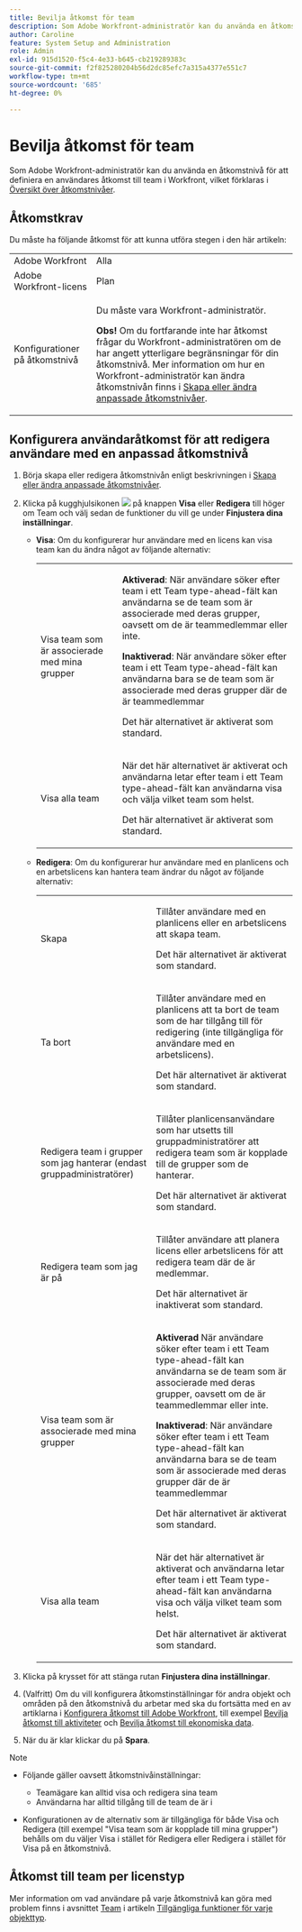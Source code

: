 ```yaml
---
title: Bevilja åtkomst för team
description: Som Adobe Workfront-administratör kan du använda en åtkomstnivå för att definiera en användares åtkomst till team i Workfront
author: Caroline
feature: System Setup and Administration
role: Admin
exl-id: 915d1520-f5c4-4e33-b645-cb219289383c
source-git-commit: f2f825280204b56d2dc85efc7a315a4377e551c7
workflow-type: tm+mt
source-wordcount: '685'
ht-degree: 0%

---
```


# Bevilja åtkomst för team

Som Adobe Workfront-administratör kan du använda en åtkomstnivå för att definiera en användares åtkomst till team i Workfront, vilket förklaras i [Översikt över åtkomstnivåer](../../../administration-and-setup/add-users/access-levels-and-object-permissions/access-levels-overview.md).

## Åtkomstkrav

Du måste ha följande åtkomst för att kunna utföra stegen i den här artikeln:

<table style="table-layout:auto"> 
 <col> 
 <col> 
 <tbody> 
  <tr> 
   <td role="rowheader">Adobe Workfront</td> 
   <td>Alla</td> 
  </tr> 
  <tr> 
   <td role="rowheader">Adobe Workfront-licens</td> 
   <td>Plan</td> 
  </tr> 
  <tr> 
   <td role="rowheader">Konfigurationer på åtkomstnivå</td> 
   <td> <p>Du måste vara Workfront-administratör.</p> <p><b>Obs!</b> Om du fortfarande inte har åtkomst frågar du Workfront-administratören om de har angett ytterligare begränsningar för din åtkomstnivå. Mer information om hur en Workfront-administratör kan ändra åtkomstnivån finns i <a href="../../../administration-and-setup/add-users/configure-and-grant-access/create-modify-access-levels.md" class="MCXref xref" data-mc-variable-override="">Skapa eller ändra anpassade åtkomstnivåer</a>.</p> </td> 
  </tr> 
 </tbody> 
</table>

## Konfigurera användaråtkomst för att redigera användare med en anpassad åtkomstnivå

1. Börja skapa eller redigera åtkomstnivån enligt beskrivningen i [Skapa eller ändra anpassade åtkomstnivåer](../../../administration-and-setup/add-users/configure-and-grant-access/create-modify-access-levels.md).
1. Klicka på kugghjulsikonen ![](assets/gear-icon-settings.png) på knappen **Visa** eller **Redigera** till höger om Team och välj sedan de funktioner du vill ge under **Finjustera dina inställningar**.

   * **Visa**: Om du konfigurerar hur användare med en licens kan visa team kan du ändra något av följande alternativ:

     <table style="table-layout:auto">
       <col>
       <col>
       <tbody>
        <tr>
         <td role="rowheader">Visa team som är associerade med mina grupper</td>
         <td>
          <p><b>Aktiverad</b>: När användare söker efter team i ett Team type-ahead-fält kan användarna se de team som är associerade med deras grupper, oavsett om de är teammedlemmar eller inte. </p>
          <p><b>Inaktiverad</b>: När användare söker efter team i ett Team type-ahead-fält kan användarna bara se de team som är associerade med deras grupper där de är teammedlemmar</p><p>Det här alternativet är aktiverat som standard.</p>
          </td>
        </tr>
        <tr>
         <td role="rowheader">Visa alla team</td>
         <td><p>När det här alternativet är aktiverat och användarna letar efter team i ett Team type-ahead-fält kan användarna visa och välja vilket team som helst.</p><p>Det här alternativet är aktiverat som standard. </p></td>
        </tr>
       </tbody>
      </table>

   * **Redigera**: Om du konfigurerar hur användare med en planlicens och en arbetslicens kan hantera team ändrar du något av följande alternativ:

     <table style="table-layout:auto">
       <col>
       <col>
       <tbody>
        <tr>
         <td role="rowheader">Skapa</td>
         <td><p>Tillåter användare med en planlicens eller en arbetslicens att skapa team.</p><p>Det här alternativet är aktiverat som standard.</p></td>
        </tr>
        <tr>
         <td role="rowheader">Ta bort</td>
         <td><p> Tillåter användare med en planlicens att ta bort de team som de har tillgång till för redigering (inte tillgängliga för användare med en arbetslicens).</p><p>Det här alternativet är aktiverat som standard.</p></td>
        </tr>
        <tr>
         <td role="rowheader">Redigera team i grupper som jag hanterar (endast gruppadministratörer)</td>
         <td><p>Tillåter planlicensanvändare som har utsetts till gruppadministratörer att redigera team som är kopplade till de grupper som de hanterar.</p><p>Det här alternativet är aktiverat som standard.</p></td>
        </tr>
        <tr>
         <td role="rowheader">Redigera team som jag är på</td>
         <td><p>Tillåter användare att planera licens eller arbetslicens för att redigera team där de är medlemmar.</p><p>Det här alternativet är inaktiverat som standard.</p></td>
        </tr>
        <tr>
         <td role="rowheader">Visa team som är associerade med mina grupper</td>
         <td>
         <p><b>Aktiverad</b> När användare söker efter team i ett Team type-ahead-fält kan användarna se de team som är associerade med deras grupper, oavsett om de är teammedlemmar eller inte. </p>
         <p><b>Inaktiverad</b>: När användare söker efter team i ett Team type-ahead-fält kan användarna bara se de team som är associerade med deras grupper där de är teammedlemmar</p><p>Det här alternativet är aktiverat som standard.</p>
         </td>
        </tr>
        <tr>
         <td role="rowheader">Visa alla team</td>
         <td><p>När det här alternativet är aktiverat och användarna letar efter team i ett Team type-ahead-fält kan användarna visa och välja vilket team som helst.</p><p>Det här alternativet är aktiverat som standard. </p></td>
        </tr>
       </tbody>
      </table>

1. Klicka på krysset för att stänga rutan **Finjustera dina inställningar**.
1. (Valfritt) Om du vill konfigurera åtkomstinställningar för andra objekt och områden på den åtkomstnivå du arbetar med ska du fortsätta med en av artiklarna i [Konfigurera åtkomst till Adobe Workfront](../../../administration-and-setup/add-users/configure-and-grant-access/configure-access.md), till exempel [Bevilja åtkomst till aktiviteter](../../../administration-and-setup/add-users/configure-and-grant-access/grant-access-tasks.md) och [Bevilja åtkomst till ekonomiska data](../../../administration-and-setup/add-users/configure-and-grant-access/grant-access-financial.md).
1. När du är klar klickar du på **Spara**.

>[!NOTE]
>
>* Följande gäller oavsett åtkomstnivåinställningar:
>
>   * Teamägare kan alltid visa och redigera sina team
>   * Användarna har alltid tillgång till de team de är i
>
>* Konfigurationen av de alternativ som är tillgängliga för både Visa och Redigera (till exempel &quot;Visa team som är kopplade till mina grupper&quot;) behålls om du väljer Visa i stället för Redigera eller Redigera i stället för Visa på en åtkomstnivå.
>

## Åtkomst till team per licenstyp

Mer information om vad användare på varje åtkomstnivå kan göra med problem finns i avsnittet [Team](../../../administration-and-setup/add-users/access-levels-and-object-permissions/functionality-available-for-each-object-type.md#teams) i artikeln [Tillgängliga funktioner för varje objekttyp](../../../administration-and-setup/add-users/access-levels-and-object-permissions/functionality-available-for-each-object-type.md).
